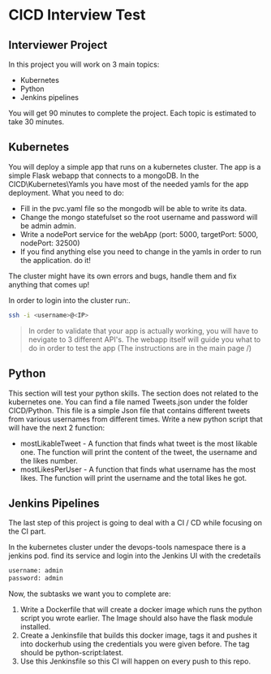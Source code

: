 # CICD Interview Test
## Interviewer Project 

In this project you will work on 3 main topics:
- Kubernetes
- Python
- Jenkins pipelines

You will get 90 minutes to complete the project.
Each topic is estimated to take 30 minutes.

## Kubernetes

You will deploy a simple app that runs on a kubernetes cluster.
The app is a simple Flask webapp that connects to a mongoDB.
In the CICD\Kubernetes\Yamls you have most of the needed yamls for the app deployment.
What you need to do:
- Fill in the pvc.yaml file so the mongodb will be able to write its data.
- Change the mongo statefulset so the root username and password will be admin admin.
- Write a nodePort service for the webApp (port: 5000, targetPort: 5000, nodePort: 32500)
- If you find anything else you need to change in the yamls in order to run the application. do it!


The cluster might have its own errors and bugs, handle them and fix anything that comes up!

In order to login into the cluster run:.

```sh
ssh -i <username>@<IP>
```

> In order to validate that your app is actually working, you will have to nevigate to 3 different API's.
> The webapp itself will guide you what to do in order to test the app (The instructions are in the main page /) 


## Python

This section will test your python skills.
The section does not related to the kubernetes one.
You can find a file named Tweets.json under the folder CICD/Python.
This file is a simple Json file that contains different tweets from various usernames from different times.
Write a new python script that will have the next 2 function:
- mostLikableTweet - A function that finds what tweet is the most likable one. The function will print the content of the tweet, the username and the likes number.
- mostLikesPerUser - A function that finds what username has the most likes. The function will print the username and the total likes he got.



## Jenkins Pipelines

The last step of this project is going to deal with a CI / CD while focusing on the CI part.

In the kubernetes cluster under the devops-tools namespace there is a jenkins pod.
find its service and login into the Jenkins UI with the credetails 
```sh
username: admin
password: admin
```

Now, the subtasks we want you to complete are:

1. Write a Dockerfile that will create a docker image which runs the python script you wrote earlier. The Image should also have the flask module installed.
2. Create a Jenkinsfile that builds this docker image, tags it and pushes it into dockerhub using the credentials you were given before. The tag should be python-script:latest.
3. Use this Jenkinsfile so this CI will happen on every push to this repo.
